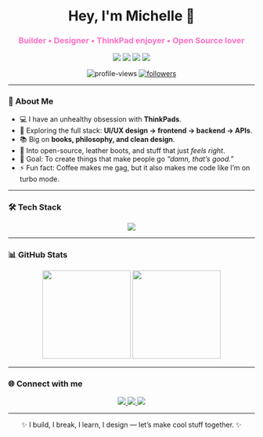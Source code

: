 <!-- Profile README -->

<h1 align="center">Hey, I'm Michelle 👋</h1><h3 align="center" style="color:#ff6ec4;">
  Builder • Designer • ThinkPad enjoyer • Open Source lover
</h3>

<p align="center">
  <img src="https://img.shields.io/badge/Builder-%23ff6ec4?style=for-the-badge"/>
  <img src="https://img.shields.io/badge/Designer-%237873f5?style=for-the-badge"/>
  <img src="https://img.shields.io/badge/ThinkPad%20Enjoyer-%2300c853?style=for-the-badge"/>
  <img src="https://img.shields.io/badge/Open%20Source%20Lover-%230e75b6?style=for-the-badge"/>
</p>


<p align="center">
  <img src="https://komarev.com/ghpvc/?username=MichelleAijo&label=Profile%20views&color=0e75b6&style=flat" alt="profile-views" />
  <a href="https://github.com/MichelleAijo?tab=followers">
    <img src="https://img.shields.io/github/followers/MichelleAijo?label=Followers&style=social" alt="followers"/>
  </a>
</p>

---

### 🚀 About Me
- 💻 I have an unhealthy obsession with **ThinkPads**.
- 🌱 Exploring the full stack: **UI/UX design → frontend → backend → APIs**.
- 📚 Big on **books, philosophy, and clean design**.
- 🖤 Into open-source, leather boots, and stuff that just *feels right*.
- 🎯 Goal: To create things that make people go *“damn, that’s good.”*
- ⚡ Fun fact: Coffee makes me gag, but it also makes me code like I’m on turbo mode.

---

### 🛠️ Tech Stack
<p align="center">
  <img src="https://skillicons.dev/icons?i=angular,react,nodejs,express,mongodb,python,cpp,git,github,vscode,html,css,figma" />
</p>

---

### 📊 GitHub Stats
<p align="center">
  <img src="https://github-readme-stats.vercel.app/api?username=MichelleAijo&show_icons=true&theme=radical" height="180"/>
  <img src="https://github-readme-stats.vercel.app/api/top-langs/?username=MichelleAijo&layout=compact&theme=radical" height="180"/>
</p>

---

### 🌐 Connect with me
<p align="center">
  <a href="https://linkedin.com/in/your-linkedin" target="_blank">
    <img src="https://img.shields.io/badge/-LinkedIn-blue?style=flat&logo=linkedin" />
  </a>
  <a href="https://twitter.com/your-twitter" target="_blank">
    <img src="https://img.shields.io/badge/-Twitter-1DA1F2?style=flat&logo=twitter" />
  </a>
  <a href="mailto:your-email@example.com">
    <img src="https://img.shields.io/badge/-Email-red?style=flat&logo=gmail&logoColor=white" />
  </a>
</p>

---

<p align="center">✨ I build, I break, I learn, I design — let’s make cool stuff together. ✨</p>
